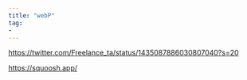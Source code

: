 ```yaml
---
title: "webP"
tag: 
- 
---
```

https://twitter.com/Freelance_ta/status/1435087886030807040?s=20

https://squoosh.app/
